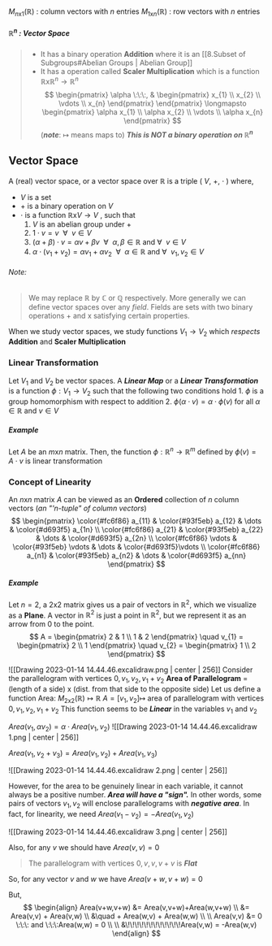 $M_{n\text{x}1}(\mathbb{R})$ : column vectors with $n$ entries
$M_{1\text{x}n}(\mathbb{R})$ : row vectors with $n$ entries

##### $\mathbb{R}^{n}$ : Vector Space
>  - It has a binary operation **Addition** where it is an [[8.Subset of Subgroups#Abelian Groups | Abelian Group]] 
> -  It has a operation called **Scaler Multiplication** which is a function $\mathbb{R}$x$\mathbb{R}^{n}\rightarrow \mathbb{R}^{n}$
> $$
\begin{pmatrix}
\alpha \:\:\:, & \begin{pmatrix}
x_{1} \\
x_{2} \\
\vdots  \\
x_{n}
\end{pmatrix}
\end{pmatrix}
\longmapsto
\begin{pmatrix}
\alpha x_{1} \\
\alpha x_{2} \\
\vdots \\
\alpha x_{n}
\end{pmatrix}
$$
>   (***note***: $\longmapsto$ means maps to)
> 	  ***This is NOT a binary operation on $\mathbb{R}^{n}$***


## Vector Space

A (real) vector space, or a vector space over $\mathbb{R}$ is a triple ( $V$, +, $\cdot$ )  where,
- $V$ is a set
- $+$ is a binary operation on $V$
- $\cdot$ is a function $\mathbb{R}$x$V \rightarrow V$ , such that
  1. $V$ is an abelian group under $+$
  2. $1 \cdot v = v \:\:\forall \:\: v \in V$
  3. $(\alpha + \beta)\cdot v = \alpha v + \beta v \:\: \forall \:\: \alpha , \beta \in \mathbb{R}$  and  $\forall\:\: v \in V$
  4. $\alpha \cdot (v_{1}+v_{2}) = \alpha v_{1} + \alpha v_{2} \:\: \forall \:\: \alpha \in \mathbb{R}$ and $\forall \:\: v_{1}, v_{2} \in V$

###### Note:
> We may replace $\mathbb{R}$ by $\mathbb{C}$ or $\mathbb{Q}$ respectively.
> More generally we can define vector spaces over any *field*. 
> 	Fields are sets with two binary operations $+$ and x satisfying certain properties.

When we study vector spaces, we study functions $V_{1}\rightarrow V_{2}$ which *respects* **Addition** and **Scaler Multiplication**


### Linear Transformation

Let $V_{1}$ and $V_{2}$ be vector spaces. A  ***Linear Map*** or a ***Linear Transformation*** is a function $\phi : V_{1} \rightarrow V_{2}$ such that the following two conditions hold
	1. $\phi$ is a group homomorphism with respect to addition
	2. $\phi(\alpha \cdot v) = \alpha \cdot \phi(v)$ for all $\alpha \in \mathbb{R}$ and $v \in V$

##### Example
Let $A$ be an $m$x$n$ matrix. Then, the function $\phi : \mathbb{R}^{n} \rightarrow \mathbb{R}^{m}$ defined by $\phi(v) = A \cdot v$ is linear transformation

### Concept of Linearity

An $n$x$n$ matrix $A$ can be viewed as an **Ordered** collection of $n$ column vectors (*an "'n-tuple" of column vectors*) 
$$
\begin{pmatrix}
\color{#fc6f86} a_{11} & \color{#93f5eb} a_{12}  &  \dots  &  \color{#d693f5} a_{1n} \\
\color{#fc6f86} a_{21} & \color{#93f5eb} a_{22}  &  \dots  &  \color{#d693f5} a_{2n} \\
\color{#fc6f86} \vdots & \color{#93f5eb} \vdots  & \dots  & \color{#d693f5}\vdots \\
\color{#fc6f86} a_{n1} & \color{#93f5eb} a_{n2}  &  \dots  &  \color{#d693f5} a_{nn}
\end{pmatrix}
$$
##### Example
Let $n=2$, a $2$x$2$ matrix gives us a pair of vectors in $\mathbb{R}^{2}$, which we visualize as a **Plane**. A vector in $\mathbb{R}^{2}$ is just a point in $\mathbb{R}^{2}$, but we represent it as an arrow from $0$ to the point.
$$
A = \begin{pmatrix}
 2  & 1 \\
1 & 2
\end{pmatrix}
\quad v_{1} = \begin{pmatrix}
2 \\
1
\end{pmatrix}
\quad v_{2} = \begin{pmatrix}
1 \\
2
\end{pmatrix}
$$

![[Drawing 2023-01-14 14.44.46.excalidraw.png | center | 256]]
Consider the parallelogram with vertices $0, v_{1},v_{2}, v_{1}+v_{2}$
**Area of Parallelogram** $=$ (length of a side) x (dist. from that side to the opposite side)
Let us define a function
	Area: $M_{2\text{x}2}(\mathbb{R}) \mapsto \mathbb{R}$
	$A = [v_{1},v_{2}] \mapsto$ area of parallelogram with vertices $0,v_{1},v_{2},v_{1}+v_{2}$
This function seems to be ***Linear*** in the variables $v_{1}$ and $v_{2}$

$Area(v_{1},\alpha v_{2}) = \alpha \cdot Area(v_{1},v_{2})$
![[Drawing 2023-01-14 14.44.46.excalidraw 1.png | center | 256]]

$Area(v_{1},v_{2}+v_{3}) = Area(v_{1},v_{2})+Area(v_{1},v_{3})$

![[Drawing 2023-01-14 14.44.46.excalidraw 2.png | center | 256]]

However, for the area to be genuinely linear in each variable, it cannot always be a positive number.
***Area will have a "sign".***
In other words, some pairs of vectors $v_{1},v_{2}$ will enclose parallelograms with ***negative area***.
In fact, for linearity, we need $Area(v_{1}-v_{2}) = -Area(v_{1},v_{2})$

![[Drawing 2023-01-14 14.44.46.excalidraw 3.png | center | 256]]

Also, for any $v$ we should have $Area(v,v)=0$
> The parallelogram with vertices $0,v,v,v+v$ is ***Flat***

So, for any vector $v$ and $w$ we have
	$Area(v+w,v+w)=0$

But,
$$
\begin{align}
Area(v+w,v+w) &= Area(v,v+w)+Area(w,v+w) \\
&= Area(v,v) + Area(v,w) \\
&\quad + Area(w,v) + Area(w,w) \\ \\
Area(v,v) &= 0 \:\:\: and \:\:\:Area(w,w) = 0 \\ \\
&\!\!\!\!\!\!\!\!\!\!\!\!Area(v,w) = -Area(w,v) 
\end{align}
$$
